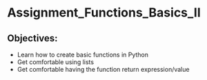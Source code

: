 # Assignment_Functions_Basics_II
## Objectives:
- Learn how to create basic functions in Python
- Get comfortable using lists
- Get comfortable having the function return expression/value
